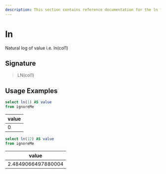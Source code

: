 ```yaml
---
description: This section contains reference documentation for the ln function.
---
```


# ln

Natural log of value i.e. ln(col1)

## Signature

> LN(col1)

## Usage Examples

```sql
select ln(1) AS value
from ignoreMe
```

| value |
| ----- |
| 0     |

```sql
select ln(12) AS value
from ignoreMe
```

| value              |
| ------------------ |
| 2.4849066497880004 |
